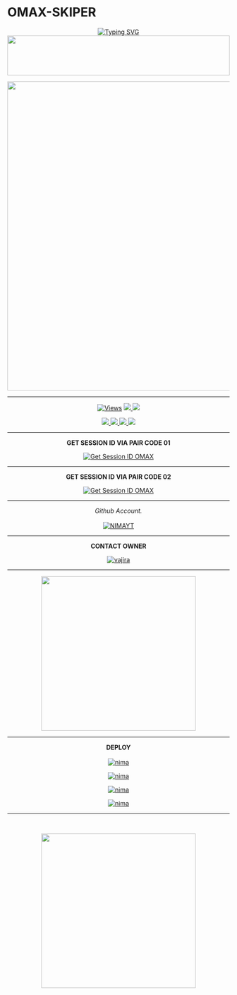 # OMAX-SKIPER
<div align="center">


 [![Typing SVG](https://readme-typing-svg.herokuapp.com?font=Rockstar-ExtraBold&color=F01&lines=OMAX+SKIPER+ＭＤ+V1+ＷＨＡＴＳＡＰＰ+ＢＯＴ)](https://git.io/typing-svg)
<img src="https://i.imgur.com/dBaSKWF.gif" height="90" width="100%">

<p align="center">
<a href="https://github.com/Sheharak/OMAX-SKIPER.git">
    <img src=https://bit.ly/4fWNvzn"  width="700px">
</a>
<hr>
 <p align="center">

  <a href="https://github.com/Sheharak/OMAX-SKIPER.git">
    <img src="https://hits.seeyoufarm.com/api/count/incr/badge.svg?url=https%3A%2F%2Fgithub.com%2FASITHA-MD%2FBOT&count_bg=%2379C83D&title_bg=%23555555&icon=gitpod.svg&icon_color=%23E7E7E7&title=Views&edge_flat=false" alt="Views"/></a>
  
  </a>
  <a href="https://github.com/Sheharak/OMAX-SKIPER.git">
    <img src="https://img.shields.io/github/forks/OMAX-Skiper/BOT?label=Fork&style=social">
    
  </a>
  <a href="https://github.com/Sheharak/OMAX-SKIPER.git">
    <img src="https://img.shields.io/github/stars/OMAX-SKIPER/BOT?style=social">
  </a>
</p>

<p align="center">
  <a href="https://github.com/Sheharak/OMAX-SKIPER.git">
    <img src="https://img.shields.io/github/repo-size/OMAX-SKIPER/BOT?color=purple&label=Repo%20Size&style=plastic">

  </a>
  <a href="https://github.com/Sheharak/OMAX-SKIPER.git">
    <img src="https://img.shields.io/github/license/OMAX-SKIPER/BOT?color=purple&label=License&style=plastic">

  </a>
  <a href="https://github.com/Sheharak/OMAX-SKIPER.git">
    <img src="https://img.shields.io/github/languages/top/OMAX-SKIPER/BOT?color=purple&label=Javascript&style=plastic">

  </a>
  <a href="https://github.com/Sheharak/OMAX-SKIPER.git">
    <img src="https://img.shields.io/static/v1?label=Author&message=Omax%20Skiper&color=purple&style=plastic">

  </a>
  </p>
</p>

<hr>
<b>GET SESSION ID VIA PAIR CODE 01</b>

<a href='https://pair-code-production.up.railway.app/' target="_blank"><img alt='Get Session ID OMAX' src='https://img.shields.io/badge/Click here to get your session id-blue?style=for-the-badge&logo=opencv&logoColor=white'/></a>

<hr>
<b>GET SESSION ID VIA PAIR CODE 02</b>

<a href='https://willing-gertrude-asitha-4de0249e.koyeb.app/' target="_blank"><img alt='Get Session ID OMAX' src='https://img.shields.io/badge/Click here to get your session id-blue?style=for-the-badge&logo=opencv&logoColor=white'/></a>

<hr>

  _Github Account._<br><br>
     [![NIMAYT](https://img.shields.io/badge/HOW_TO_MAKE_GITHUB_ACCOUNT-red?style=for-the-badge&logo=youtube&logoColor=white)](https://youtu.be/NZ6oSZfoR88?si=A4ThxQppWddcYZYD)
<br>
<hr>
<b>CONTACT OWNER</b>

[![vajira](https://telegra.ph/file/99460844d012cad1b7ee4.jpg)](https://wa.me/94712438904)
<hr>

<a href="https://whatsapp.com/channel/0029VayLmv79xVJlrugTKD2l"><img src="https://img.shields.io/badge/Join%20Our%20WhatsApp%20Channel-green"  width="350"></a>

<hr>

<b>DEPLOY</b>
</br>
</br>
 [![nima](https://img.shields.io/badge/asitha_md_deploy_on_heroku-430098?style=for-the-badge&logo=heroku&logoColor=white&buttcode=1n2i3m4a)](https://dashboard.heroku.com/new?template=https://github.com/ASITHA-MD/BOT)
  
[![nima](https://img.shields.io/badge/omax-skiper_md_deploy_on_railway-0B0D0E?style=for-the-badge&logo=railway&logoColor=white&buttcode=1n2i3m4a)](https://railway.app?referralCode=queen-elisa)
   
[![nima](https://img.shields.io/badge/asitha_md_deploy_on_replit-F26207?style=for-the-badge&logo=replit&logoColor=white&buttcode=1n2i3m4a)](https://replit.com/)
   
[![nima](https://img.shields.io/badge/asitha_md_deploy_on_render-000000?style=for-the-badge&logo=render&logoColor=white&buttcode=1n2i3m4a)](https://docs.render.com/free)

<hr><br>

<a href="https://whatsapp.com/channel/0029VayLmv79xVJlrugTKD2l"><img src="https://img.shields.io/badge/Deploy%20Code-blue"  width="350"></a>
